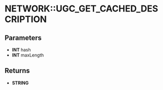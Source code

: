 # NETWORK::UGC_GET_CACHED_DESCRIPTION

## Parameters
* **INT** hash
* **INT** maxLength

## Returns
* **STRING**